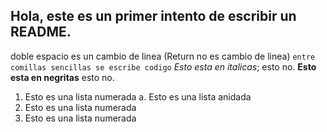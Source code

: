 ## Hola, este es un primer intento de escribir un README.
doble espacio es un cambio de linea (Return no es cambio de linea)
`entre comillas sencillas se escribe codigo`
*Esto esta en italicas*; esto no.
**Esto esta en negritas** esto no.
1. Esto es una lista numerada
  a. Esto es una lista anidada
2. Esto es una lista numerada
2. Esto es una lista numerada

